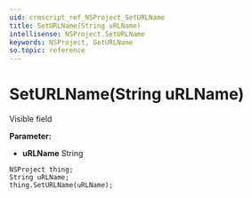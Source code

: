 ```yaml
---
uid: crmscript_ref_NSProject_SetURLName
title: SetURLName(String uRLName)
intellisense: NSProject.SetURLName
keywords: NSProject, GetURLName
so.topic: reference
---
```


# SetURLName(String uRLName)

Visible field

**Parameter:** 
* **uRLName** String

```crmscript
NSProject thing;
String uRLName;
thing.SetURLName(uRLName);
```


